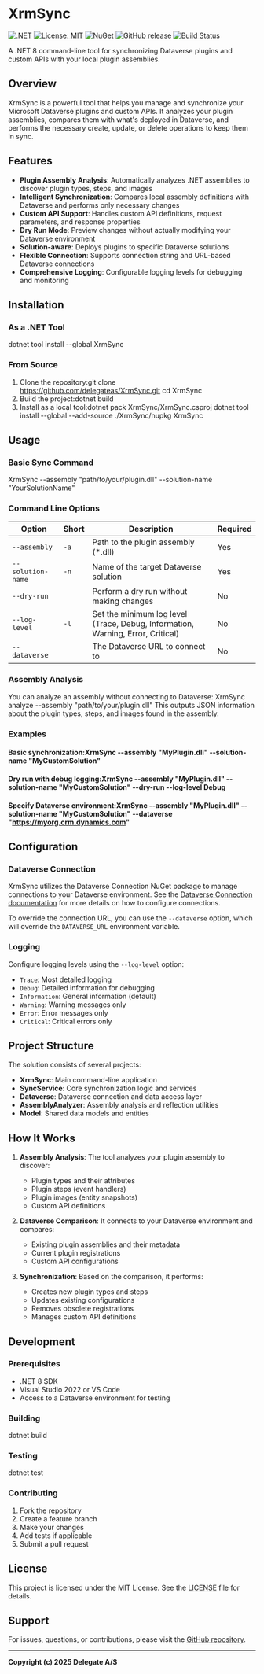 # XrmSync

[![.NET](https://img.shields.io/badge/.NET-8.0-blue.svg)](https://dotnet.microsoft.com/download/dotnet/8.0)
[![License: MIT](https://img.shields.io/badge/License-MIT-yellow.svg)](https://opensource.org/licenses/MIT)
[![NuGet](https://img.shields.io/nuget/v/XrmSync.svg)](https://www.nuget.org/packages/XrmSync)
[![GitHub release](https://img.shields.io/github/release/delegateas/XrmSync.svg)](https://github.com/delegateas/XrmSync/releases)
[![Build Status](https://img.shields.io/github/actions/workflow/status/delegateas/XrmSync/build.yml)](https://github.com/delegateas/XrmSync/actions)

A .NET 8 command-line tool for synchronizing Dataverse plugins and custom APIs with your local plugin assemblies.

## Overview

XrmSync is a powerful tool that helps you manage and synchronize your Microsoft Dataverse plugins and custom APIs. It analyzes your plugin assemblies, compares them with what's deployed in Dataverse, and performs the necessary create, update, or delete operations to keep them in sync.

## Features

- **Plugin Assembly Analysis**: Automatically analyzes .NET assemblies to discover plugin types, steps, and images
- **Intelligent Synchronization**: Compares local assembly definitions with Dataverse and performs only necessary changes
- **Custom API Support**: Handles custom API definitions, request parameters, and response properties
- **Dry Run Mode**: Preview changes without actually modifying your Dataverse environment
- **Solution-aware**: Deploys plugins to specific Dataverse solutions
- **Flexible Connection**: Supports connection string and URL-based Dataverse connections
- **Comprehensive Logging**: Configurable logging levels for debugging and monitoring

## Installation

### As a .NET Tool
dotnet tool install --global XrmSync
### From Source

1. Clone the repository:git clone https://github.com/delegateas/XrmSync.git
cd XrmSync
2. Build the project:dotnet build
3. Install as a local tool:dotnet pack XrmSync/XrmSync.csproj
dotnet tool install --global --add-source ./XrmSync/nupkg XrmSync
## Usage

### Basic Sync Command
XrmSync --assembly "path/to/your/plugin.dll" --solution-name "YourSolutionName"
### Command Line Options

| Option | Short | Description | Required |
|--------|-------|-------------|----------|
| `--assembly` | `-a` | Path to the plugin assembly (*.dll) | Yes |
| `--solution-name` | `-n` | Name of the target Dataverse solution | Yes |
| `--dry-run` | | Perform a dry run without making changes | No |
| `--log-level` | `-l` | Set the minimum log level (Trace, Debug, Information, Warning, Error, Critical) | No |
| `--dataverse` | | The Dataverse URL to connect to | No |

### Assembly Analysis

You can analyze an assembly without connecting to Dataverse:
XrmSync analyze --assembly "path/to/your/plugin.dll"
This outputs JSON information about the plugin types, steps, and images found in the assembly.

### Examples

#### Basic synchronization:XrmSync --assembly "MyPlugin.dll" --solution-name "MyCustomSolution"
#### Dry run with debug logging:XrmSync --assembly "MyPlugin.dll" --solution-name "MyCustomSolution" --dry-run --log-level Debug
#### Specify Dataverse environment:XrmSync --assembly "MyPlugin.dll" --solution-name "MyCustomSolution" --dataverse "https://myorg.crm.dynamics.com"
## Configuration

### Dataverse Connection

XrmSync utilizes the Dataverse Connection NuGet package to manage connections to your Dataverse environment.
See the [Dataverse Connection documentation](https://github.com/delegateas/DataverseConnection) for more details on how to configure connections.

To override the connection URL, you can use the `--dataverse` option, which will override the `DATAVERSE_URL` environment variable.

### Logging

Configure logging levels using the `--log-level` option:

- `Trace`: Most detailed logging
- `Debug`: Detailed information for debugging
- `Information`: General information (default)
- `Warning`: Warning messages only
- `Error`: Error messages only
- `Critical`: Critical errors only

## Project Structure

The solution consists of several projects:

- **XrmSync**: Main command-line application
- **SyncService**: Core synchronization logic and services
- **Dataverse**: Dataverse connection and data access layer
- **AssemblyAnalyzer**: Assembly analysis and reflection utilities
- **Model**: Shared data models and entities

## How It Works

1. **Assembly Analysis**: The tool analyzes your plugin assembly to discover:
   - Plugin types and their attributes
   - Plugin steps (event handlers)
   - Plugin images (entity snapshots)
   - Custom API definitions

2. **Dataverse Comparison**: It connects to your Dataverse environment and compares:
   - Existing plugin assemblies and their metadata
   - Current plugin registrations
   - Custom API configurations

3. **Synchronization**: Based on the comparison, it performs:
   - Creates new plugin types and steps
   - Updates existing configurations
   - Removes obsolete registrations
   - Manages custom API definitions

## Development

### Prerequisites

- .NET 8 SDK
- Visual Studio 2022 or VS Code
- Access to a Dataverse environment for testing

### Building
dotnet build
### Testing
dotnet test
### Contributing

1. Fork the repository
2. Create a feature branch
3. Make your changes
4. Add tests if applicable
5. Submit a pull request

## License

This project is licensed under the MIT License. See the [LICENSE](LICENSE) file for details.

## Support

For issues, questions, or contributions, please visit the [GitHub repository](https://github.com/delegateas/XrmSync).

---

**Copyright (c) 2025 Delegate A/S**